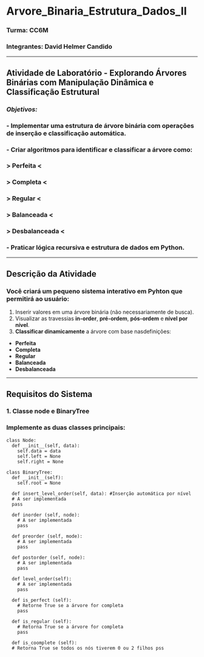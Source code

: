 # Arvore_Binaria_Estrutura_Dados_II
### Turma: CC6M
### Integrantes: David Helmer Candido
------------------------------------------------------------------------------------------------------------------------------------------------------------------------------------
## **Atividade de Laboratório - Explorando Árvores Binárias com Manipulação Dinâmica e Classificação Estrutural**
### *Objetivos:*
### - Implementar uma estrutura de árvore binária com operações de inserção e classificação automática.
### - Criar algoritmos para identificar e classificar a árvore como:
### > **Perfeita** <
### > **Completa** <
### > **Regular** <
### > **Balanceada** <
### > **Desbalanceada** <
### - Praticar lógica recursiva e estrutura de dados em Python.
------------------------------------------------------------------------------------------------------------------------------------------------------------------------------------
## **Descrição da Atividade**
### Você criará um pequeno **sistema interativo** em Pyhton que permitirá ao usuário:

1. Inserir valores em uma árvore binária (não necessariamente de busca).
2. Visualizar as travessias **in-order**, **pré-ordem**, **pós-ordem** e **nível por nível**.
3. **Classificar dinamicamente** a árvore com base nasdefinições:
  - **Perfeita**
  - **Completa**
  - **Regular**
  - **Balanceada**
  - **Desbalanceada**

----------------------------------------------------------------------------------------------------------------------------------------------------------------------------------

## **Requisitos do Sistema**
### 1. **Classe** node **e** BinaryTree
### Implemente as duas classes principais: 
```
class Node:
  def __init__(self, data):
    self.data = data
    self.left = None
    self.right = None

class BinaryTree:
  def __init__(self):
    self.root = None

  def insert_level_order(self, data): #Inserção automática por nível 
  # A ser implementada
  pass

  def inorder (self, node):
    # A ser implementada
    pass

  def preorder (self, mode):
    # A ser implementada
    pass

  def postorder (self, node):
    # A ser implementada
    pass

  def level_order(self):
    # A ser implementada
    pass

  def is_perfect (self):
    # Retorne True se a árvore for completa
    pass

  def is_regular (self):
    # Retorna True se a árvore for completa
    pass

  def is_coomplete (self):
  # Retorna True se todos os nós tiverem 0 ou 2 filhos pss
    
